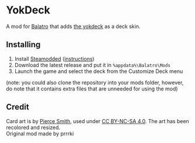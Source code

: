 # YokDeck
A mod for [Balatro](https://www.playbalatro.com/) that adds [the yokdeck](https://fractalthorns.com/subproject/yokdeck) as a deck skin.

## Installing
1. Install [Steamodded](https://github.com/Steamodded/smods) ([instructions](https://github.com/Steamodded/smods/wiki))
2. Download the latest release and put it in `%appdata%\Balatro\Mods`
3. Launch the game and select the deck from the Customize Deck menu

(note: you could also clone the repository into your mods folder, however, do note that it contains extra files that are unneeded for using the mod)

## Credit
Card art is by [Pierce Smith](https://github.com/pierce-smith1), used under [CC BY-NC-SA 4.0](https://creativecommons.org/licenses/by-nc-sa/4.0/). The art has been recolored and resized.  
Original mod made by prrrki
